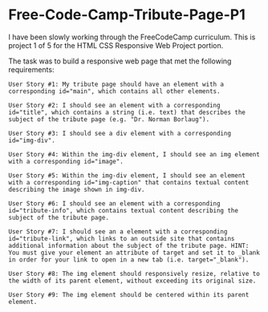 # Free-Code-Camp-Tribute-Page-P1

I have been slowly working through the FreeCodeCamp curriculum. This is project 1 of 5 for the HTML CSS Responsive Web Project portion.

The task was to build a responsive web page that met the following requirements:

    User Story #1: My tribute page should have an element with a corresponding id="main", which contains all other elements.

    User Story #2: I should see an element with a corresponding id="title", which contains a string (i.e. text) that describes the subject of the tribute page (e.g. "Dr. Norman Borlaug").

    User Story #3: I should see a div element with a corresponding id="img-div".

    User Story #4: Within the img-div element, I should see an img element with a corresponding id="image".

    User Story #5: Within the img-div element, I should see an element with a corresponding id="img-caption" that contains textual content describing the image shown in img-div.

    User Story #6: I should see an element with a corresponding id="tribute-info", which contains textual content describing the subject of the tribute page.

    User Story #7: I should see an a element with a corresponding id="tribute-link", which links to an outside site that contains additional information about the subject of the tribute page. HINT: You must give your element an attribute of target and set it to _blank in order for your link to open in a new tab (i.e. target="_blank").

    User Story #8: The img element should responsively resize, relative to the width of its parent element, without exceeding its original size.

    User Story #9: The img element should be centered within its parent element.
